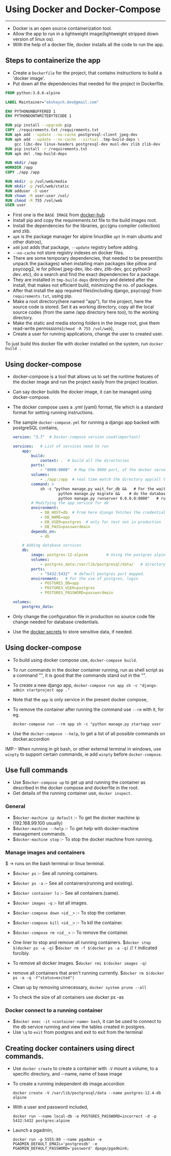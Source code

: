 # Using Docker and Docker-Compose

---

* Docker is an open source containerization tool.
* Allow the app to run in a lightweight image(lightweight stripped down version of linux os).
* With the help of a docker file, docker installs all the code to run the app.

## Steps to containerize the app

* Create a `Dockerfile` for the project, that contains instructions to build a 'docker image'.
* Put down all the dependencies that needed for the project in Dockerfile.

```dockerfile
FROM python:3.8.6-alpine

LABEL Maintainer="akshaych.dev@gmail.com"

ENV PYTHONUNBUFFERED 1
ENV PYTHONDONTWRITEBYTECODE 1

RUN pip install --upgrade pip
COPY ./requirements.txt /requirements.txt
RUN apk add --update --no-cache postgresql-client jpeg-dev
RUN apk add --update --no-cache --virtual .tmp-build-deps \
    gcc libc-dev linux-headers postgresql-dev musl-dev zlib zlib-dev
RUN pip install -r /requirements.txt
RUN apk del .tmp-build-deps

RUN mkdir /app
WORKDIR /app
COPY ./app /app

RUN mkdir -p /vol/web/media
RUN mkdir -p /vol/web/static
RUN adduser -D user
RUN chown -R user:user /vol/
RUN chmod -R 755 /vol/web
USER user
```

* First one is the `BASE IMAGE` from [docker-hub](https://hub.docker.com/_/python)
* Install pip and copy the requirements.txt file to the build images root.
* Install the dependencies for the libraries, gcc(gnu compiler collection) and zlib.
* `apk` is the package manager for alpine linux(like `apt` in main ubuntu and other distros),
* `add` just adds that package, `--update` registry before adding.
* `--no-cache` not store registry indexes on docker files.
* There are some temporary dependencies, that needed to be present(to unpack the packages) when installing main packages like pillow and psycopg2, ie for pillow( jpeg-dev, libc-dev, zlib-dev, gcc python3-dev..etc), do a search and find the exact dependencies for a package.
* They are installed in `tmp-build-deps` directory and deleted after the install, that makes not efficient build, minimizing the no. of packages.
* After that install the app required files(including django, psycopg) from `requirements.txt`, using pip.
* Make a root directory(here named "app"), for the project, here the source code is stored. Set it as working directory, copy all the local source codes (from the same /app directory here too), to the working directory.
* Make the static and media storing folders in the image root, give them read-write permissions(`chmod -R 755 /vol/web`),
* Create a user for running applications, change the user to created user.

To just build this docker file with docker installed on the system, run `docker build .`

## Using docker-compose

* docker-compose is a tool that allows us to set the runtime features of the docker image and run the project easily from the project location.
* Can say docker builds the docker image, it can be managed using docker-compose.
* The docker compose uses a .yml (yaml) format, file which is a standard format for setting running instructions.
* The sample `docker-compose.yml` for running a django app backed with postgreSQL contains,

  ```yml
  version: "3.7"  # Docker-compose version used(important)

  services:   # List of services need to run
      app:
          build:
              context: .  # build all the directories
          ports:
              - "8000:8000"  # Map the 8000 port, of the docker server for the app
          volumes:
              - ./app:/app  # real time match the directory app(all the changes made to local gets cached to docker server)
          command: >
              sh -c "python manage.py wait_for_db &&   # For the wait for db script
                      python manage.py migrate &&    # do the database migrations
                      python manage.py runserver 0.0.0.0:8000"   # run the server
          # Modifying the app service for db
          environment:
              - DB_HOST=db  # From here django fetches the credentials, from the created environment file
              - DB_NAME=app
              - DB_USER=postgres  # only for test not in production
              - DB_PASS=passwordmain
          depends_on:
              - db

      # Adding database services
      db:
          image: postgres:12-alpine        # Using the postgres alpine image
          volumes:
              - postgres_data:/var/lib/postgresql/data/   # directory to store tables
          ports:
              - "5432:5432"  # default postgres port mapped.
          environment:   # For the use of postgres, login
              - POSTGRES_DB=app
              - POSTGRES_USER=postgres
              - POSTGRES_PASSWORD=passwordmain

  volumes:
      postgres_data:
  ```

* Only change the configuration file in production no source code file change needed for database credentials.
* Use the [docker secrets](https://docs.docker.com/engine/swarm/secrets/) to store sensitive data, if needed.

## Using docker-compose

* To build using docker compose use, `docker-compose build`.
* To run commands in the docker container running, run as shell script as a command "", it is good that the commands stand out in the "".
* To create a new django app,
  `docker-compose run app sh -c "django-admin startproject app ."`
* Note that the `app` is only service in the present docker compose,
* To remove the container after running the command use `--rm` with it, for eg.

  `docker-compose run --rm app sh -c "python manage.py startapp user`

* Use the `docker-compose --help`, to get a list of all possible commands on docker.accordion

IMP:- When running in git bash, or other external terminal in windows, use `winpty` to support certain commands, ie add `winpty` before `docker-compose`.

## Use full commands

* Use $`docker-compose up` to get up and running the container as described in the docker compose and dockerfile in the root.
* Get details of the running container use, `docker inspect`.

### General

* $`docker-machine ip default`  :- To get the docker machine ip (192.168.99.100 usually)
* $`docker-machine --help`  :- To get help with docker-machine management commands.
* $`docker-machine stop`  :- To stop the docker machine from running.

### Manage images and containers

$ -> runs on the bash terminal or linux terminal.

* $`docker ps`  :- See all running containers.
* $`docker ps -a`  :- See all containers(running and existing).
* $`docker container ls`  :- See all containers.(same).
* $`docker images -q`  :- list all images.
* $`docker-compose down <id__>`  :- To stop the container.
* $`docker-compose kill <id__>`  :- To kill the container.
* $`docker-compose rm <id__>`  :- To remove the container.
* One liner to stop and remove all running containers.
  $`docker stop $(docker ps -a -q)`
  $`docker rm -f $(docker ps -a -q)`  // `f` indicated forcibly.
* To remove all docker images.
  $`docker rmi $(docker images -q)`

* remove all containers that aren't running currently.
  $`docker rm $(docker ps -a -q -f"status=exited")`
* Clean up by removing unnecessary, `docker system prune --all`
* To check the size of all containers use docker ps -as

### Docker connect to a running container

* $`docker exec -it <container-name> bash`, it can be used to connect to the db service running and view the tables created in postgres.
* Use `\q` to `exit` from postgres and exit to exit from the terminal

## Creating docker containers using direct commands.

* Use `docker create` to create a container with `-V` mount a volume, to a specific directory, and --name, name of base image
* To create a running independent db image.accordion

  `docker create -V /var/lib/postgresql/data --name postgres-12.4-db alpine`

* With a user and password included,

  `docker run --name local-db -e POSTGRES_PASSWORD=incorrect -d -p 5432:5432 postgres:alpine`

* Launch a pgadmin,

  `docker run -p 5555:80 --name pgadmin -e PGADMIN_DEFAULT_EMAIL='postgresdb' -e PGADMIN_DEFAULT_PASSWORD='password' dpage/pgadmin4;`